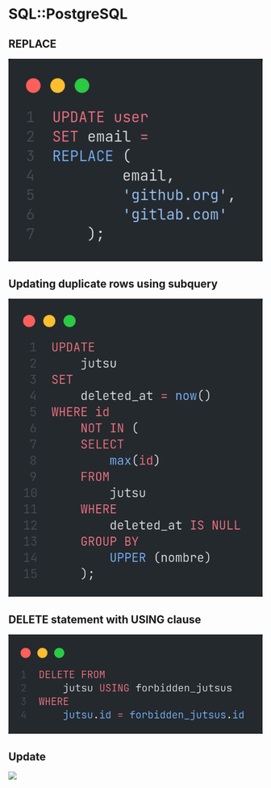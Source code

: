 # SQL::PostgreSQL

## REPLACE

<!-- notecardId: 1691717853024 -->

<img src="https://raw.githubusercontent.com/miyamotoed/anki-cards/master/sql/images/postgres_replace.png">

## Updating duplicate rows using subquery

<!-- notecardId: 1691717853083 -->

<img src="https://raw.githubusercontent.com/miyamotoed/anki-cards/master/sql/images/postgres_update_subquery.png">

## DELETE statement with USING clause

<!-- notecardId: 1694489707658 -->

<img src="https://raw.githubusercontent.com/miyamotoed/anki-cards/master/sql/images/postgres_delete_with_using_clause.png">

## Update

<!-- notecardId: 1691808588199 -->
<img src="https://static.javatpoint.com/postgre/images/postgresql-update2.png">
